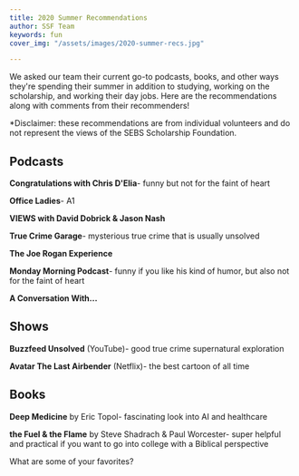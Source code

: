 ```yaml
---
title: 2020 Summer Recommendations
author: SSF Team
keywords: fun
cover_img: "/assets/images/2020-summer-recs.jpg"

---
```

We asked our team their current go-to podcasts, books, and other ways they're spending their summer in addition to studying, working on the scholarship, and working their day jobs. Here are the recommendations along with comments from their recommenders!

\*Disclaimer: these recommendations are from individual volunteers and do not represent the views of the SEBS Scholarship Foundation.

## Podcasts

**Congratulations with Chris D'Elia**- funny but not for the faint of heart

**Office Ladies**- A1

**VIEWS with David Dobrick & Jason Nash**

**True Crime Garage**- mysterious true crime that is usually unsolved

**The Joe Rogan Experience**

**Monday Morning Podcast**- funny if you like his kind of humor, but also not for the faint of heart

**A Conversation With...**

## Shows

**Buzzfeed Unsolved** (YouTube)- good true crime supernatural exploration

**Avatar The Last Airbender** (Netflix)- the best cartoon of all time

## Books

**Deep Medicine** by Eric Topol- fascinating look into AI and healthcare

**the Fuel & the Flame** by Steve Shadrach & Paul Worcester- super helpful and practical if you want to go into college with a Biblical perspective

What are some of your favorites?